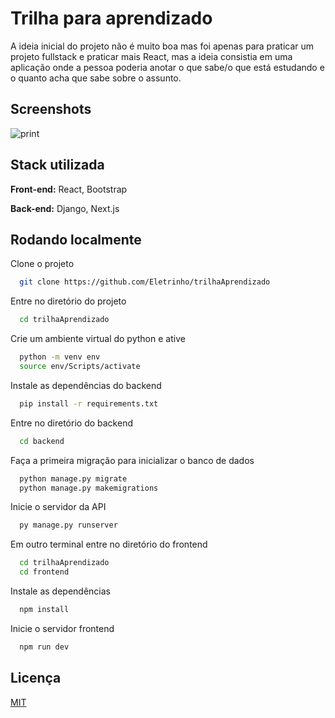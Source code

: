 
# Trilha para aprendizado

A ideia inicial do projeto não é muito boa mas foi apenas para praticar um projeto fullstack e praticar mais React, mas a ideia consistia em uma aplicação onde a pessoa poderia anotar o que sabe/o que está estudando e o quanto acha que sabe sobre o assunto.


## Screenshots
![print](https://prnt.sc/ZE83UjKAqu2Y)


## Stack utilizada

**Front-end:** React, Bootstrap

**Back-end:** Django, Next.js


## Rodando localmente

Clone o projeto

```bash
  git clone https://github.com/Eletrinho/trilhaAprendizado
```

Entre no diretório do projeto

```bash
  cd trilhaAprendizado
```

Crie um ambiente virtual do python e ative

```bash
  python -m venv env
  source env/Scripts/activate
```

Instale as dependências do backend

```bash
  pip install -r requirements.txt
```

Entre no diretório do backend 

```bash
  cd backend
```

Faça a primeira migração para inicializar o banco de dados

```bash
  python manage.py migrate
  python manage.py makemigrations
```

Inicie o servidor da API 

```bash
  py manage.py runserver
```

Em outro terminal entre no diretório do frontend

```bash
  cd trilhaAprendizado
  cd frontend
```

Instale as dependências

```bash
  npm install
```

Inicie o servidor frontend

```bash
  npm run dev
```


## Licença

[MIT](https://choosealicense.com/licenses/mit/)

